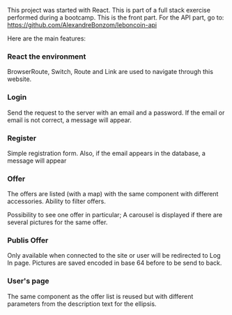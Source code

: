 This project was started with React.
This is part of a full stack exercise performed during a bootcamp.
This is the front part.
For the API part, go to:
https://github.com/AlexandreBonzom/leboncoin-api


Here are the main features:


### React the environment
BrowserRoute, Switch, Route and Link are used to navigate  through this website.


### Login
Send the request to the server with an email and a password.
If the email or email is not correct, a message will appear.

### Register
Simple registration form. Also, if the email appears in the database, a message will appear

### Offer
The offers are listed (with a map) with the same component with different accessories.
Ability to filter offers. 

Possibility to see one offer in particular; A carousel is displayed if there are several pictures for the same offer.

### Publis Offer
Only available when connected to the site or user will be redirected to Log In page. 
Pictures are saved encoded in base 64 before to be send to back.


### User's page
The same component as the offer list is reused but with different parameters from the description text for the ellipsis.

